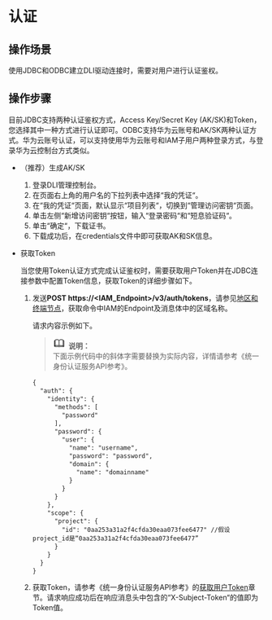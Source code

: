 # 认证<a name="dli_01_0227"></a>

## 操作场景<a name="section2073076515120"></a>

使用JDBC和ODBC建立DLI驱动连接时，需要对用户进行认证鉴权。

## 操作步骤<a name="section18149062151222"></a>

目前JDBC支持两种认证鉴权方式，Access Key/Secret Key \(AK/SK\)和Token，您选择其中一种方式进行认证即可。ODBC支持华为云账号和AK/SK两种认证方式。华为云账号认证，可以支持使用华为云账号和IAM子用户两种登录方式，与登录华为云控制台方式类似。

-   （推荐）生成AK/SK
    1.  登录DLI管理控制台。
    2.  在页面右上角的用户名的下拉列表中选择“我的凭证“。
    3.  在“我的凭证“页面，默认显示“项目列表“，切换到“管理访问密钥“页面。
    4.  单击左侧“新增访问密钥“按钮，输入“登录密码“和“短息验证码“。
    5.  单击“确定“，下载证书。
    6.  下载成功后，在credentials文件中即可获取AK和SK信息。

-   获取Token

    当您使用Token认证方式完成认证鉴权时，需要获取用户Token并在JDBC连接参数中配置Token信息，获取Token的详细步骤如下。

    1.  发送**POST https://<IAM\_Endpoint\>/v3/auth/tokens**，请参见[地区和终端节点](https://developer.huaweicloud.com/endpoint?IAM)，获取命令中IAM的Endpoint及消息体中的区域名称。

        请求内容示例如下。

        >![](public_sys-resources/icon-note.gif) **说明：**   
        >下面示例代码中的斜体字需要替换为实际内容，详情请参考《统一身份认证服务API参考》。  

        ```
        {
          "auth": {
            "identity": {
              "methods": [
                "password"
              ],
              "password": {
                "user": {
                  "name": "username",
                  "password": "password",
                  "domain": {
                    "name": "domainname"
                  }
                }
              }
            },
            "scope": {
              "project": {
                "id": "0aa253a31a2f4cfda30eaa073fee6477" //假设project_id是“0aa253a31a2f4cfda30eaa073fee6477”
              }
            }
          }
        }
        ```

    2.  获取Token，请参考《统一身份认证服务API参考》的[获取用户Token](https://support.huaweicloud.com/api-iam/zh-cn_topic_0057845583.html)章节。请求响应成功后在响应消息头中包含的“X-Subject-Token“的值即为Token值。


